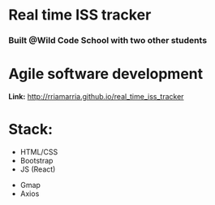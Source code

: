 # Real time ISS tracker
### Built @Wild Code School with two other students
# Agile software development
**Link:** http://rriamarria.github.io/real_time_iss_tracker




# Stack:
- HTML/CSS
- Bootstrap
- JS (React) 
* Gmap
* Axios



